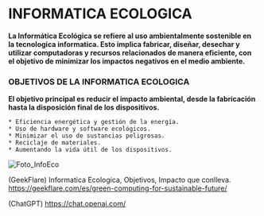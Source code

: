 # INFORMATICA ECOLOGICA

**La Informática Ecológica se refiere al uso ambientalmente sostenible en la tecnologica informatica. Esto implica fabricar, diseñar, desechar y utilizar computadoras y recursos relacionados de manera eficiente, con el objetivo de minimizar los impactos negativos en el medio ambiente.**

### OBJETIVOS DE LA INFORMATICA ECOLOGICA
**El objetivo principal es reducir el impacto ambiental, desde la fabricación hasta la disposición final de los dispositivos.**

    * Eficiencia energética y gestión de la energía.
    * Uso de hardware y software ecológicos.
    * Minimizar el uso de sustancias peligrosas.
    * Reciclaje de materiales.
    * Aumentando la vida útil de los dispositivos.

![Foto_InfoEco](https://geekflare.com/wp-content/uploads/2021/08/greencloudcomputing-1.png)







(GeekFlare) Informatica Ecologica, Objetivos, Impacto que conlleva. https://geekflare.com/es/green-computing-for-sustainable-future/

(ChatGPT) https://chat.openai.com/